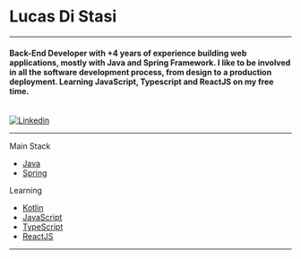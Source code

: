 # Lucas Di Stasi

<hr/>

#### Back-End Developer with +4 years of experience building web applications, mostly with Java and Spring Framework. I like to be involved in all the software development process, from design to a production deployment. Learning JavaScript, Typescript and ReactJS on my free time.

<br/>

<a href="https://www.linkedin.com/in/lucas-david-distasi/" target="_blank">
    <img src="https://icongr.am/fontawesome/linkedin-square.svg?size=45&color=3584e4" alt="Linkedin"/>
</a>

<hr/>

Main Stack

- [Java](https://www.java.com)
- [Spring](https://spring.io/)

Learning

- [Kotlin](https://kotlinlang.org/jav)
- [JavaScript](https://www.javascript.com/)
- [TypeScript](https://www.typescriptlang.org/)
- [ReactJS](https://react.dev/)

<hr/>